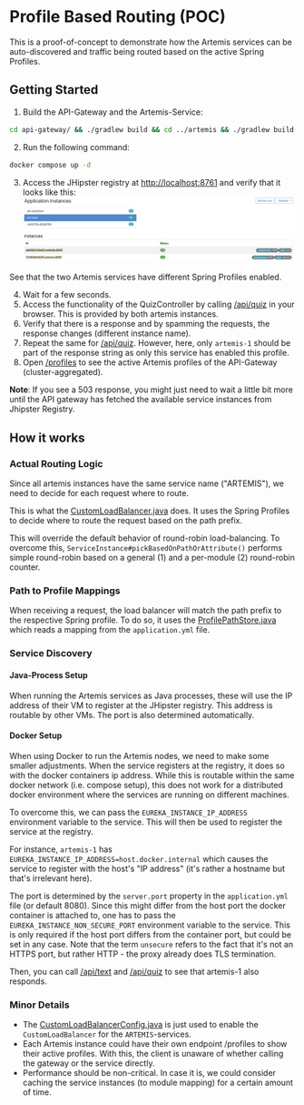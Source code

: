 # Profile Based Routing (POC)

This is a proof-of-concept to demonstrate how the Artemis services can be auto-discovered and traffic being routed based on the active Spring Profiles.

## Getting Started

1. Build the API-Gateway and the Artemis-Service:
```bash
cd api-gateway/ && ./gradlew build && cd ../artemis && ./gradlew build
```
2. Run the following command:
```bash
docker compose up -d
```
3. Access the JHipster registry at [http://localhost:8761](http://localhost:8761/registry/applications) and verify that it looks like this:
![JHipster Registry](./docs/jhipster_registry_discovered_services.png)

See that the two Artemis services have different Spring Profiles enabled.

4. Wait for a few seconds.
5. Access the functionality of the QuizController by calling [/api/quiz](http://localhost:8080/api/quiz) in your browser. This is provided by both artemis instances.
6. Verify that there is a response and by spamming the requests, the response changes (different instance name).
7. Repeat the same for [/api/quiz](http://localhost:8080/api/text). However, here, only `artemis-1` should be part of the response string as only this service has enabled this profile.
8. Open [/profiles](http://localhost:8080/profiles) to see the active Artemis profiles of the API-Gateway (cluster-aggregated).

**Note**: If you see a 503 response, you might just need to wait a little bit more until the API gateway has fetched the available service instances from Jhipster Registry.

## How it works

### Actual Routing Logic

Since all artemis instances have the same service name ("ARTEMIS"), we need to decide for each request where to route.

This is what the [CustomLoadBalancer.java](api-gateway/src/main/java/de/example/gateway/CustomLoadBalancer.java) does. 
It uses the Spring Profiles to decide where to route the request based on the path prefix.

This will override the default behavior of round-robin load-balancing.
To overcome this, `ServiceInstance#pickBasedOnPathOrAttribute()` performs simple round-robin based on a general (1) and a per-module (2) round-robin counter.

### Path to Profile Mappings

When receiving a request, the load balancer will match the path prefix to the respective Spring profile.
To do so, it uses the [ProfilePathStore.java](api-gateway/src/main/java/de/example/gateway/ProfilePathStore.java) which reads a mapping from the `application.yml` file.

### Service Discovery

#### Java-Process Setup

When running the Artemis services as Java processes, these will use the IP address of their VM to register at the JHipster registry. 
This address is routable by other VMs.
The port is also determined automatically.

#### Docker Setup

When using Docker to run the Artemis nodes, we need to make some smaller adjustments.
When the service registers at the registry, it does so with the docker containers ip address.
While this is routable within the same docker network (i.e. compose setup), this does not work for a distributed docker environment where the services are running on different machines.

To overcome this, we can pass the `EUREKA_INSTANCE_IP_ADDRESS` environment variable to the service. This will then be used to register the service at the registry.

For instance, `artemis-1` has `EUREKA_INSTANCE_IP_ADDRESS=host.docker.internal` which causes the service to register with the host's "IP address" (it's rather a hostname but that's irrelevant here).

The port is determined by the `server.port` property in the `application.yml` file (or default 8080).
Since this might differ from the host port the docker container is attached to, one has to pass the `EUREKA_INSTANCE_NON_SECURE_PORT` environment variable to the service.
This is only required if the host port differs from the container port, but could be set in any case.
Note that the term `unsecure` refers to the fact that it's not an HTTPS port, but rather HTTP - the proxy already does TLS termination.

Then, you can call [/api/text](http://localhost:8080/api/text) and [/api/quiz](http://localhost:8080/api/quiz) to see that artemis-1 also responds.

### Minor Details

- The [CustomLoadBalancerConfig.java](api-gateway/src/main/java/de/example/gateway/CustomLoadBalancerConfig.java) is just used to enable the `CustomLoadBalancer` for the `ARTEMIS`-services.
- Each Artemis instance could have their own endpoint /profiles to show their active profiles. With this, the client is unaware of whether calling the gateway or the service directly.
- Performance should be non-critical. In case it is, we could consider caching the service instances (to module mapping) for a certain amount of time.
